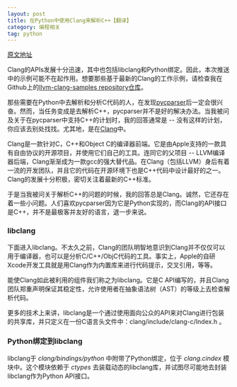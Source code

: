 ```yaml
---
layout: post
title: 在Python中使用Clang来解析C++【翻译】
category: 编程相关
tag: python
---
```


   [原文地址](http://eli.thegreenplace.net/2011/07/03/parsing-c-in-python-with-clang)

Clang的APIs发展十分迅速，其中也包括libclang和Python绑定。因此，本次推送中的示例可能不在起作用。想要那些基于最新的Clang的工作示例，请检查我在Github上的[llvm-clang-samples repository仓库](https://github.com/eliben/llvm-clang-samples)。

那些需要在Python中去解析和分析C代码的人，在发现[pycparser](https://github.com/eliben/pycparser)后一定会很兴奋。然而，当任务变成是去解析C++，pycparser并不是好的解决办法。当我被问及关于在pycparser中支持C++的计划时，我的回答通常是 -- 没有这样的计划，你应该去别处找找。尤其地，是在[Clang](http://clang.llvm.org/)中。

Clang是一款针对C，C++和Object C的编译器前端。它是由Apple支持的一款具有自由协议的开源项目，并使用它们自己的工具。连同它的父项目 -- LLVM编译器后端，Clang渐渐成为一款gcc的强大替代品。在Clang（包括LLVM）身后有着一流的开发团队，并且它的代码在开源环境下也是C++代码中设计最好的之一。Clang的发展十分积极，密切关注着最新的C++标准。

于是当我被问关于解析C++的问题的时候，我的回答总是Clang。诚然，它还存在着一些小问题。人们喜欢pycparser因为它是Python实现的，而Clang的API接口是C++，并不是最极客并友好的语言，退一步来说。

### libclang

下面进入libclang。不太久之前，Clang的团队明智地意识到Clang并不仅仅可以用于编译器，也可以是分析C/C++/ObjC代码的工具。事实上，Apple的自研Xcode开发工具就是用Clang作为内置库来进行代码提示，交叉引用，等等。

能使Clang如此被利用的组件我们称之为libclang。它是C API编写的，并且Clang团队郑重声明保证其稳定性，允许使用者在抽象语法树（AST）的等级上去检查解析代码。

更多的技术上来讲，libclang是一个通过使用面向公众的API来对Clang进行包装的共享库，并只定义在一份C语言头文件中：clang/include/clang-c/Index.h 。

### Python绑定到libclang

libclang于 _clang/bindings/python_ 中附带了Python绑定，位于 _clang.cindex_ 模块中。这个模块依赖于 _ctypes_ 去装载动态的libclang库，并试图尽可能地去封装libclang作为Python API接口。
